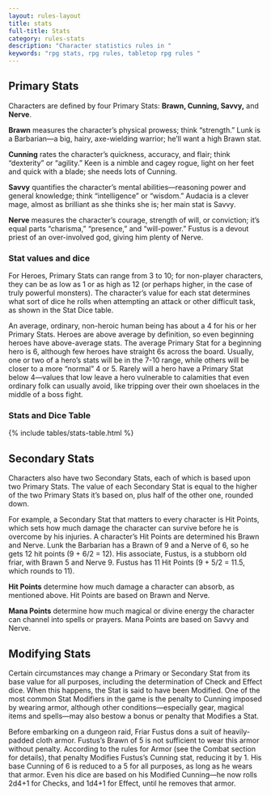 ```yaml
---
layout: rules-layout
title: stats
full-title: Stats
category: rules-stats
description: "Character statistics rules in "
keywords: "rpg stats, rpg rules, tabletop rpg rules "
---
```


## Primary Stats

Characters are defined by four Primary Stats: **Brawn, Cunning, Savvy,** and **Nerve**.

**Brawn** measures the character’s physical prowess; think “strength.” Lunk is a Barbarian—a big, hairy, axe-wielding warrior; he’ll want a high Brawn stat.

**Cunning** rates the character’s quickness, accuracy, and flair; think “dexterity” or “agility.” Keen is a nimble and cagey rogue, light on her feet and quick with a blade; she needs lots of Cunning.

**Savvy** quantifies the character’s mental abilities—reasoning power and general knowledge; think “intelligence” or “wisdom.” Audacia is a clever mage, almost as brilliant as she thinks she is; her main stat is Savvy.

**Nerve** measures the character’s courage, strength of will, or conviction; it’s equal parts “charisma,” “presence,” and “will-power.” Fustus is a devout priest of an over-involved god, giving him plenty of Nerve.

### Stat values and dice

For Heroes, Primary Stats can range from 3 to 10; for non-player characters, they can be as low as 1 or as high as 12 (or perhaps higher, in the case of truly powerful monsters). The character’s value for each stat determines what sort of dice he rolls when attempting an attack or other difficult task, as shown in the Stat Dice table.

An average, ordinary, non-heroic human being has about a 4 for his or her Primary Stats. Heroes are above average by definition, so even beginning heroes have above-average stats. The average Primary Stat for a beginning hero is 6, although few heroes have straight 6s across the board. Usually, one or two of a hero’s stats will be in the 7-10 range, while others will be closer to a more “normal” 4 or 5. Rarely will a hero have a Primary Stat below 4—values that low leave a hero vulnerable to calamities that even ordinary folk can usually avoid, like tripping over their own shoelaces in the middle of a boss fight.

### Stats and Dice Table
{% include tables/stats-table.html %}

## Secondary Stats
Characters also have two Secondary Stats, each of which is based upon two Primary Stats. The value of each Secondary Stat is equal to the higher of the two Primary Stats it’s based on, plus half of the other one, rounded down.

For example, a Secondary Stat that matters to every character is Hit Points, which sets how much damage the character can survive before he is overcome by his injuries. A character’s Hit Points are determined his Brawn and Nerve. Lunk the Barbarian has a Brawn of 9 and a Nerve of 6, so he gets 12 hit points (9 + 6/2 = 12). His associate, Fustus, is a stubborn old friar, with Brawn 5 and Nerve 9. Fustus has 11 Hit Points (9 + 5/2 = 11.5, which rounds to 11).

**Hit Points** determine how much damage a character can absorb, as mentioned above. Hit Points are based on Brawn and Nerve.

**Mana Points** determine how much magical or divine energy the character can channel into spells or prayers. Mana Points are based on Savvy and Nerve.

## Modifying Stats
Certain circumstances may change a Primary or Secondary Stat from its base value for all purposes, including the determination of Check and Effect dice. When this happens, the Stat is said to have been Modified. One of the most common Stat Modifiers in the game is the penalty to Cunning imposed by wearing armor, although other conditions—especially gear, magical items and spells—may also bestow a bonus or penalty that Modifies a Stat.

Before embarking on a dungeon raid, Friar Fustus dons a suit of heavily-padded cloth armor. Fustus’s Brawn of 5 is not sufficient to wear this armor without penalty. According to the rules for Armor (see the Combat section for details), that penalty Modifies Fustus’s Cunning stat, reducing it by 1. His base Cunning of 6 is reduced to a 5 for all purposes, as long as he wears that armor. Even his dice are based on his Modified Cunning—he now rolls 2d4+1 for Checks, and 1d4+1 for Effect, until he removes that armor.

